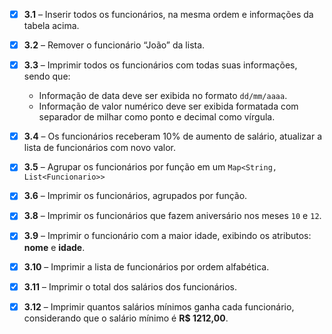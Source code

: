 - [x] **3.1** – Inserir todos os funcionários, na mesma ordem e informações da tabela acima.
- [x] **3.2** – Remover o funcionário “João” da lista.
- [x] **3.3** – Imprimir todos os funcionários com todas suas informações, sendo que:
  - Informação de data deve ser exibida no formato `dd/mm/aaaa`.
  - Informação de valor numérico deve ser exibida formatada com separador de milhar como ponto e decimal como vírgula.
- [x] **3.4** – Os funcionários receberam 10% de aumento de salário, atualizar a lista de funcionários com novo valor.
- [x] **3.5** – Agrupar os funcionários por função em um `Map<String, List<Funcionario>>`
- [x] **3.6** – Imprimir os funcionários, agrupados por função.
- [x] **3.8** – Imprimir os funcionários que fazem aniversário nos meses `10` e `12`.
- [x] **3.9** – Imprimir o funcionário com a maior idade, exibindo os atributos: **nome** e **idade**.
- [x] **3.10** – Imprimir a lista de funcionários por ordem alfabética.
- [x] **3.11** – Imprimir o total dos salários dos funcionários.
- [x] **3.12** – Imprimir quantos salários mínimos ganha cada funcionário, considerando que o salário mínimo é **R$ 1212,00**.


